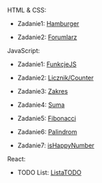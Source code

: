 <!-- rOZWIĄZANIA -->
HTML & CSS:

* Zadanie1: [Hamburger](https://mrosiak546.github.io/ITNAF_HTML_CSS/zad1/)

* Zadanie2: [Forumlarz](https://mrosiak546.github.io/ITNAF_HTML_CSS/zad2/)

JavaScript:

* Zadanie1: [FunkcjeJS](https://mrosiak546.github.io/ITNAF_HTML_CSS/zad3/)

* Zadanie2: [Licznik/Counter](https://mrosiak546.github.io/ITNAF_HTML_CSS/zad4/)

* Zadanie3: [Zakres](https://mrosiak546.github.io/ITNAF_HTML_CSS/zad5/)

* Zadanie4: [Suma](https://mrosiak546.github.io/ITNAF_HTML_CSS/suma/)

* Zadanie5: [Fibonacci](https://mrosiak546.github.io/ITNAF_HTML_CSS/fibonacci/)

* Zadanie6: [Palindrom](https://mrosiak546.github.io/ITNAF_HTML_CSS/palindrom/)

* Zadanie7: [isHappyNumber](https://mrosiak546.github.io/ITNAF_HTML_CSS/happynumber/)

React:
* TODO List: [ListaTODO](https://mrosiak546.github.io/ITNAF_HTML_CSS/tnaf-react-3/)


